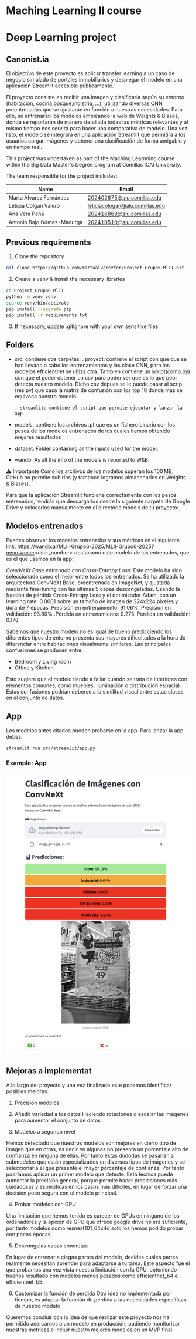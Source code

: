 # **Maching Learning II course**

# **Deep Learning project**

## **Canonist.ia**

El objectivo de este proyecto es aplicar transfer learning a un caso de negocio simulado de portales inmobiliarios y desplegar el modelo en una aplicación Streamlit accesible públicamente.

El proyecto consiste en recibir una imagen y clasificarla según su entorno (habitación, cocina,bosque,indistria, ...), utilizando diversas CNN preentrenadas que se ajustarán en función a nuestras necesidades. Para ello, se entrenarán los modelos empleando la web de Weights & Biases, donde se reportarán de manera detallada todas las métricas relevantes y al mismo tiempo nos servirá para hacer una comparativa de modelo. Una vez listo, el modelo se integrará en una aplicación Streamlit que permitirá a los usuarios cargar imágenes y obtener una clasificación de forma amigable y en tiempo real.

This project was undertaken as part of the Maching Learnning course within the Big Data Master's Degree program at Comillas ICAI University.

The team responsible for the project includes:

| Name                       | Email                           |
| -------------------------- | ------------------------------- |
| Marta Álvarez Fernández    | 202402675@alu.comillas.edu      |
| Leticia Cólgan Valero      | leticiacologan@alu.comillas.edu |
| Ana Vera Peña              | 202416868@alu.comillas.edu      |
| Antonio Bajo Gómez-Madurga | 202410510@alu.comillas.edu      |

## **Previous requirements**

1. Clone the repository

```bash
git clone https://github.com/martaalvarezfer/Project_Grupo6_MlII.git
```

2. Create a venv & install the necessary libraries

```bash
cd Project_Grupo6_MlII
python -m venv venv
source venv/bin/activate
pip install --upgrade pip
pip install -r requirements.txt
```

3. If necessary, update .gitignore with your own sensitive files

## **Folders**

- src: contiene dos carpetas:
  . proyect: contiene el script con que que se han llevado a cabo los entrenamientos y las clase CNN, para los modelos efficientnet se ultiza otra. Tambien contiene un script(comp.py) con que el poder obtener un csv para poder ver que es lo que peor detecta nuestro modelo. Dicho csv depues se le puede pasar al scrip (res.py) que casa la matriz de confusión con los top 10 donde más se equivoca nuestro modelo

      . streamlit: contiene el script que permite ejecutar y lanzar la app

- models: contiene los archivos .pt que es un fichero binario con los pesos de los modelos entrenados de los cuales hemos obtenido mejores resultados
- dataset: Folder containing all the inputs used for the model.
- wandb: As all the info of the models is reported to W&B.

⚠️ Importante
Como los archivos de los modelos superan los 100 MB, GitHub no permite subirlos (y tampoco logramos almacenarlos en Weights & Biases).

Para que la aplicación Streamlit funcione correctamente con los pesos entrenados, tendrás que descargarlos desde la siguiente carpeta de Google Drive y colocarlos manualmente en el directorio models de tu proyecto:

## **Modelos entrenados**

Puedes observar los modelos entrenados y sus métricas en el siguiente link: https://wandb.ai/MLII-Grupo6-2025/MLII-Grupo6-2025?nw=nwuser<user_number> destacamo este modelo de los entrenados, que es el que usamos en la app:

_ConvNeXt Base entrenado con Cross-Entropy Loss_:
Este modelo ha sido seleccionado como el mejor entre todos los entrenados. Se ha utilizado la arquitectura ConvNeXt Base, preentrenada en ImageNet, y ajustada mediante fine-tuning con las últimas 5 capas descongeladas. Usando la función de pérdida Cross-Entropy Loss y el optimizador Adam, con un learning rate: 0.0001 sobre un tamaño de imagen de 224x224 píxeles y durante 7 épocas. Precisión en entrenamiento: 91.06%. Precisión en validación: 93.60% .Pérdida en entrenamiento: 0.275. Pérdida en validación: 0.178

Sabemos que nuestro modelo no es igual de bueno predicciendo los diferentes tipos de entorno presenta sus mayores dificultades a la hora de diferenciar entre habitaciones visualmente similares. Las principales confusiones se producen entre:

- Bedroom y Living room
- Office y Kitchen

Esto sugiere que el modelo tiende a fallar cuando se trata de interiores con elementos comunes, como muebles, iluminación o distribución espacial. Estas confusiones podrían deberse a la similitud visual entre estas clases en el conjunto de datos.

## **App**

Los modelos antes citados pueden probarse en la app. Para lanzar la app debes:

```bash
streamlit run src/streamlit/app.py
```

### Example: App

![Testing App](img/app.png)

## **Mejoras a implementat**

A lo largo del proyecto y una vez finalizado este podemos identificar posibles mejoras:

1. Precision modelos

2. Añadir variedad a los datos
   Haciendo rotaciones o escalar las imágenes para aumentar el conjunto de datos

3. Modelos a segundo nivel

Hemos detectado que nuestros modelos son mejores en cierto tipo de imagen que en otras, es decir en algunas no presenta un porcentaje alto de confianza en ninguna de ellas. Por tanto estas dudodas se pasarían a submodelos que están especializados en diversos tipos de imágenes y se seleccionaria el que presente el mayor porcentaje de confianza. Por tanto podríamos aplicar un primer modelo que detecte. Esta técnica puede aumentar la precisión general, porque permite hacer predicciones más cuidadosas y específicas en los casos más difíciles, en lugar de forzar una decisión poco segura con el modelo principal.

4. Probar modelos con GPU

Una limitación que hemos tenido es carecer de GPUs en ninguno de los ordenadores y la opción de GPU que ofrece google drive no erá suficiente, por tanto modelos como resnext101_64x4d solo los hemos podido probar con pocas épocas.

5. Descongelas capas concretas

En lugar de entrenar a ciegas partes del modelo, decides cuáles partes realmente necesitan aprender para adaptarse a tu tarea. Este aspecto fue el que probamos una vez vista nuestra limitación con la GPU, obteniendo buenos resultado con modelos menos pesados como efficientnet_b4 o efficientnet_b5.

6. Customizar la función de perdida
   Otra idea no implementada por tiempo, es adaptar la función de perdida a las necesidades específicas de nuestro modelo

Queremos concluir con la idea de que realizar este proyecto nos ha permitido acercarnos a un modelo en producción, pudiendo monitorizar nuestras métricas e incluir nuestro mejores modelos en un MVP final.
